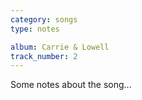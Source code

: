 ```yaml
---
category: songs
type: notes

album: Carrie & Lowell
track_number: 2
---
```


Some notes about the song...